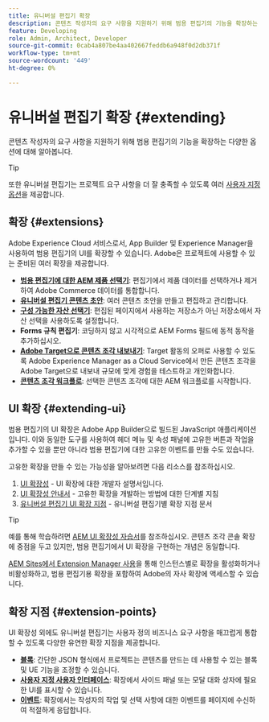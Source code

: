 ```yaml
---
title: 유니버설 편집기 확장
description: 콘텐츠 작성자의 요구 사항을 지원하기 위해 범용 편집기의 기능을 확장하는 다양한 옵션에 대해 알아봅니다.
feature: Developing
role: Admin, Architect, Developer
source-git-commit: 0cab4a807be4aa402667feddb6a948f0d2db371f
workflow-type: tm+mt
source-wordcount: '449'
ht-degree: 0%

---
```



# 유니버설 편집기 확장 {#extending}

콘텐츠 작성자의 요구 사항을 지원하기 위해 범용 편집기의 기능을 확장하는 다양한 옵션에 대해 알아봅니다.

>[!TIP]
>
>또한 유니버설 편집기는 프로젝트 요구 사항을 더 잘 충족할 수 있도록 여러 [사용자 지정 옵션](/help/implementing/universal-editor/customizing.md)을 제공합니다.

## 확장 {#extensions}

Adobe Experience Cloud 서비스로서, App Builder 및 Experience Manager을 사용하여 범용 편집기의 UI를 확장할 수 있습니다. Adobe은 프로젝트에 사용할 수 있는 준비된 여러 확장을 제공합니다.

* **[범용 편집기에 대한 AEM 제품 선택기](https://developer.adobe.com/uix/docs/extension-manager/extension-developed-by-adobe/ue-product-picker/)**: 편집기에서 제품 데이터를 선택하거나 제거하여 Adobe Commerce 데이터를 통합합니다.
* **[유니버설 편집기 콘텐츠 초안](https://developer.adobe.com/uix/docs/extension-manager/extension-developed-by-adobe/universal-editor-content-drafts/)**: 여러 콘텐츠 초안을 만들고 편집하고 관리합니다.
* **[구성 가능한 자산 선택기](https://developer.adobe.com/uix/docs/extension-manager/extension-developed-by-adobe/configurable-asset-picker/)**: 편집된 페이지에서 사용하는 저장소가 아닌 저장소에서 자산 선택을 사용하도록 설정합니다.
* **Forms 규칙 편집기**: 코딩하지 않고 시각적으로 AEM Forms 필드에 동적 동작을 추가하십시오.
* **[Adobe Target으로 콘텐츠 조각 내보내기](https://developer.adobe.com/uix/docs/extension-manager/extension-developed-by-adobe/exporting-content-fragment-to-adobe-target/)**: Target 활동의 오퍼로 사용할 수 있도록 Adobe Experience Manager as a Cloud Service에서 만든 콘텐츠 조각을 Adobe Target으로 내보내 규모에 맞게 경험을 테스트하고 개인화합니다.
* **[콘텐츠 조각 워크플로](https://developer.adobe.com/uix/docs/extension-manager/extension-developed-by-adobe/content-fragments-workflows/)**: 선택한 콘텐츠 조각에 대한 AEM 워크플로를 시작합니다.

## UI 확장 {#extending-ui}

범용 편집기의 UI 확장은 Adobe App Builder으로 빌드된 JavaScript 애플리케이션입니다. 이와 동일한 도구를 사용하여 헤더 메뉴 및 속성 패널에 고유한 버튼과 작업을 추가할 수 있을 뿐만 아니라 범용 편집기에 대한 고유한 이벤트를 만들 수도 있습니다.

고유한 확장을 만들 수 있는 가능성을 알아보려면 다음 리소스를 참조하십시오.

1. [UI 확장성](https://developer.adobe.com/uix/docs/) - UI 확장에 대한 개발자 설명서입니다.
1. [UI 확장성 안내서](https://developer.adobe.com/uix/docs/guides/) - 고유한 확장을 개발하는 방법에 대한 단계별 지침
1. [유니버설 편집기 UI 확장 지점](https://developer.adobe.com/uix/docs/services/aem-universal-editor/) - 유니버설 편집기별 확장 지점 문서

>[!TIP]
>
>예를 통해 학습하려면 [AEM UI 확장성 자습서](https://experienceleague.adobe.com/en/docs/experience-manager-learn/cloud-service/developing/extensibility/ui/overview)를 참조하십시오. 콘텐츠 조각 콘솔 확장에 중점을 두고 있지만, 범용 편집기에서 UI 확장을 구현하는 개념은 동일합니다.

[AEM Sites에서 Extension Manager 사용](https://developer.adobe.com/uix/docs/extension-manager/)을 통해 인스턴스별로 확장을 활성화하거나 비활성화하고, 범용 편집기용 확장을 포함하여 Adobe의 자사 확장에 액세스할 수 있습니다.

## 확장 지점 {#extension-points}

UI 확장성 외에도 유니버설 편집기는 사용자 정의 비즈니스 요구 사항을 매끄럽게 통합할 수 있도록 다양한 유연한 확장 지점을 제공합니다.

* **[블록](/help/edge/developer/block-collection.md)**: 간단한 JSON 형식에서 프로젝트는 콘텐츠를 만드는 데 사용할 수 있는 블록 및 UE 기능을 조정할 수 있습니다.
* **[사용자 지정 사용자 인터페이스](#extending-ui)**: 확장에서 사이드 패널 또는 모달 대화 상자에 필요한 UI를 표시할 수 있습니다.
* **[이벤트](/help/implementing/universal-editor/events.md)**: 확장에서는 작성자의 작업 및 선택 사항에 대한 이벤트를 페이지에 수신하여 적절하게 응답합니다.
